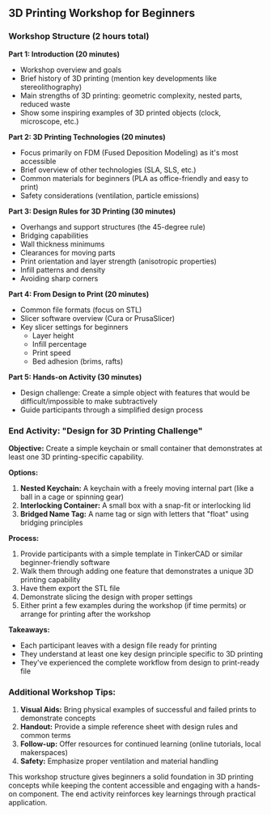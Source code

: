 ## 3D Printing Workshop for Beginners

### Workshop Structure (2 hours total)

**Part 1: Introduction (20 minutes)**
- Workshop overview and goals
- Brief history of 3D printing (mention key developments like stereolithography)
- Main strengths of 3D printing: geometric complexity, nested parts, reduced waste
- Show some inspiring examples of 3D printed objects (clock, microscope, etc.)

**Part 2: 3D Printing Technologies (20 minutes)**
- Focus primarily on FDM (Fused Deposition Modeling) as it's most accessible
- Brief overview of other technologies (SLA, SLS, etc.)
- Common materials for beginners (PLA as office-friendly and easy to print)
- Safety considerations (ventilation, particle emissions)

**Part 3: Design Rules for 3D Printing (30 minutes)**
- Overhangs and support structures (the 45-degree rule)
- Bridging capabilities
- Wall thickness minimums
- Clearances for moving parts
- Print orientation and layer strength (anisotropic properties)
- Infill patterns and density
- Avoiding sharp corners

**Part 4: From Design to Print (20 minutes)**
- Common file formats (focus on STL)
- Slicer software overview (Cura or PrusaSlicer)
- Key slicer settings for beginners
  - Layer height
  - Infill percentage
  - Print speed
  - Bed adhesion (brims, rafts)

**Part 5: Hands-on Activity (30 minutes)**
- Design challenge: Create a simple object with features that would be difficult/impossible to make subtractively
- Guide participants through a simplified design process

### End Activity: "Design for 3D Printing Challenge"

**Objective:** Create a simple keychain or small container that demonstrates at least one 3D printing-specific capability.

**Options:**
1. **Nested Keychain:** A keychain with a freely moving internal part (like a ball in a cage or spinning gear)
2. **Interlocking Container:** A small box with a snap-fit or interlocking lid
3. **Bridged Name Tag:** A name tag or sign with letters that "float" using bridging principles

**Process:**
1. Provide participants with a simple template in TinkerCAD or similar beginner-friendly software
2. Walk them through adding one feature that demonstrates a unique 3D printing capability
3. Have them export the STL file
4. Demonstrate slicing the design with proper settings
5. Either print a few examples during the workshop (if time permits) or arrange for printing after the workshop

**Takeaways:**
- Each participant leaves with a design file ready for printing
- They understand at least one key design principle specific to 3D printing
- They've experienced the complete workflow from design to print-ready file

### Additional Workshop Tips:

1. **Visual Aids:** Bring physical examples of successful and failed prints to demonstrate concepts
2. **Handout:** Provide a simple reference sheet with design rules and common terms
3. **Follow-up:** Offer resources for continued learning (online tutorials, local makerspaces)
4. **Safety:** Emphasize proper ventilation and material handling

This workshop structure gives beginners a solid foundation in 3D printing concepts while keeping the content accessible and engaging with a hands-on component. The end activity reinforces key learnings through practical application.